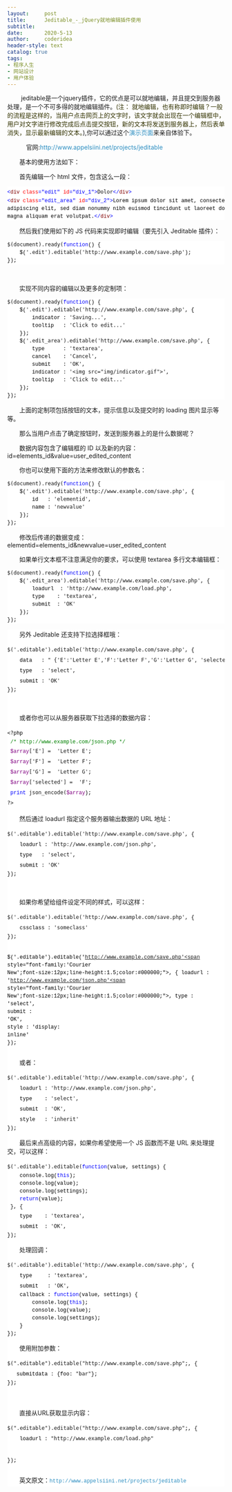 ```yaml
---
layout:     post
title:      Jeditable_-_jQuery就地编辑插件使用
subtitle:   
date:       2020-5-13
author:     coderidea
header-style: text
catalog: true
tags:
- 程序人生
- 网站设计
- 用户体验
--- 
```

<p><span style="font-family:'Helvetica Neue', Helvetica, Arial, sans-serif;font-size:13px;line-height:19px;">
</span></p><p style="margin-left:auto;text-indent:2em;"> jeditable是一个jquery插件，它的优点是可以就地编辑，并且提交到服务器处理，是一个不可多得的就地编辑插件。<span style="color:#333300;">(注： 就地编辑，也有称即时编辑？一般的流程是这样的，当用户点击网页上的文字时，该文字就会出现在一个编辑框中，用户对文字进行修改完成后点击提交按钮，新的文本将发送到服务器上，然后表单消失，显示最新编辑的文本。</span>),你可以通过这个<a style="color:#2b8dc0;font-weight:inherit;line-height:inherit;text-decoration:none;" href="http://www.appelsiini.net/projects/jeditable/default.html">演示页面</a>来亲自体验下。</p>
<p style="margin-left:auto;text-indent:2em;">    官网:<a style="color:#2b8dc0;font-weight:inherit;line-height:inherit;text-decoration:none;" href="http://www.appelsiini.net/projects/jeditable">http://www.appelsiini.net/projects/jeditable</a></p>
<p style="margin-left:auto;text-indent:2em;">基本的使用方法如下：</p>
<p style="margin-left:auto;text-indent:2em;">首先编辑一个 html 文件，包含这么一段：</p>
<div id="highlighter_930412" class="syntaxhighlighter" style="margin-left:0px;font-size:1em;background-color:#ffffff;">
<div class="cnblogs_code" style="font-family:'Courier New', Consolas, 'Bitstream Vera Sans Mono', Courier, monospace;font-size:12px;background-image:none;line-height:2em;text-align:left;vertical-align:baseline;font-weight:normal;font-style:normal;border:0px solid #cccccc;">
<pre><span style="font-family:'Courier New';font-size:12px;line-height:1.5;color:#0000ff;">&lt;</span><span style="font-family:'Courier New';font-size:12px;line-height:1.5;color:#800000;">div </span><span style="font-family:'Courier New';font-size:12px;line-height:1.5;color:#ff0000;">class</span><span style="font-family:'Courier New';font-size:12px;line-height:1.5;color:#0000ff;">="edit"</span><span style="font-family:'Courier New';font-size:12px;line-height:1.5;color:#ff0000;"> id</span><span style="font-family:'Courier New';font-size:12px;line-height:1.5;color:#0000ff;">="div_1"</span><span style="font-family:'Courier New';font-size:12px;line-height:1.5;color:#0000ff;">&gt;</span>Dolor<span style="font-family:'Courier New';font-size:12px;line-height:1.5;color:#0000ff;">&lt;/</span><span style="font-family:'Courier New';font-size:12px;line-height:1.5;color:#800000;">div</span><span style="font-family:'Courier New';font-size:12px;line-height:1.5;color:#0000ff;">&gt;</span>
<span style="font-family:'Courier New';font-size:12px;line-height:1.5;color:#0000ff;">&lt;</span><span style="font-family:'Courier New';font-size:12px;line-height:1.5;color:#800000;">div </span><span style="font-family:'Courier New';font-size:12px;line-height:1.5;color:#ff0000;">class</span><span style="font-family:'Courier New';font-size:12px;line-height:1.5;color:#0000ff;">="edit_area"</span><span style="font-family:'Courier New';font-size:12px;line-height:1.5;color:#ff0000;"> id</span><span style="font-family:'Courier New';font-size:12px;line-height:1.5;color:#0000ff;">="div_2"</span><span style="font-family:'Courier New';font-size:12px;line-height:1.5;color:#0000ff;">&gt;</span><span style="font-family:'Courier New';font-size:12px;line-height:1.5;color:#000000;">Lorem ipsum dolor sit amet, consectetuer 
adipiscing elit, sed diam nonummy nibh euismod tincidunt ut laoreet dolore 
magna aliquam erat volutpat.</span><span style="font-family:'Courier New';font-size:12px;line-height:1.5;color:#0000ff;">&lt;/</span><span style="font-family:'Courier New';font-size:12px;line-height:1.5;color:#800000;">div</span><span style="font-family:'Courier New';font-size:12px;line-height:1.5;color:#0000ff;">&gt;</span></pre>
</div>
</div>
<p style="margin-left:auto;text-indent:2em;">然后我们使用如下的 JS 代码来实现即时编辑（要先引入 Jeditable 插件）：</p>
<div class="cnblogs_code" style="margin-left:0px;background-color:#FFFFFF;font-family:'Courier New';font-size:12px;border:0px solid #cccccc;">
<pre>$(document).ready(<span style="font-family:'Courier New';font-size:12px;line-height:1.5;color:#0000ff;">function</span><span style="font-family:'Courier New';font-size:12px;line-height:1.5;color:#000000;">() {
    $(</span>'.edit').editable('http://www.example.com/save.php'<span style="font-family:'Courier New';font-size:12px;line-height:1.5;color:#000000;">);
});</span></pre>
</div>
<p style="margin-left:auto;text-indent:2em;"> </p>
<p style="margin-left:auto;text-indent:2em;">实现不同内容的编辑以及更多的定制项：</p>
<div class="cnblogs_code" style="margin-left:0px;background-color:#FFFFFF;font-family:'Courier New';font-size:12px;border:0px solid #cccccc;">
<div class="cnblogs_code_toolbar"><span class="cnblogs_code_copy" style="font-family:'Courier New';font-size:12px;line-height:1.5;"><a style="color:#2b8dc0;font-weight:inherit;line-height:inherit;text-decoration:none;background-color:#f5f5f5;" title="复制代码" href="http://www.cnblogs.com/xiaoyao2011/archive/2012/04/28/jeditable.html"></a></span></div>
<pre>$(document).ready(<span style="font-family:'Courier New';font-size:12px;line-height:1.5;color:#0000ff;">function</span><span style="font-family:'Courier New';font-size:12px;line-height:1.5;color:#000000;">() {
    $(</span>'.edit').editable('http://www.example.com/save.php'<span style="font-family:'Courier New';font-size:12px;line-height:1.5;color:#000000;">, {
        indicator : </span>'Saving...'<span style="font-family:'Courier New';font-size:12px;line-height:1.5;color:#000000;">,
        tooltip   : </span>'Click to edit...'<span style="font-family:'Courier New';font-size:12px;line-height:1.5;color:#000000;">
    });
    $(</span>'.edit_area').editable('http://www.example.com/save.php'<span style="font-family:'Courier New';font-size:12px;line-height:1.5;color:#000000;">, { 
        type      : </span>'textarea'<span style="font-family:'Courier New';font-size:12px;line-height:1.5;color:#000000;">,
        cancel    : </span>'Cancel'<span style="font-family:'Courier New';font-size:12px;line-height:1.5;color:#000000;">,
        submit    : </span>'OK'<span style="font-family:'Courier New';font-size:12px;line-height:1.5;color:#000000;">,
        indicator : </span>'&lt;img src="img/indicator.gif"&gt;'<span style="font-family:'Courier New';font-size:12px;line-height:1.5;color:#000000;">,
        tooltip   : </span>'Click to edit...'<span style="font-family:'Courier New';font-size:12px;line-height:1.5;color:#000000;">
    });
});</span></pre>
<div class="cnblogs_code_toolbar"><span class="cnblogs_code_copy" style="font-family:'Courier New';font-size:12px;line-height:1.5;"><a style="color:#2b8dc0;font-weight:inherit;line-height:inherit;text-decoration:none;background-color:#f5f5f5;" title="复制代码" href="http://www.cnblogs.com/xiaoyao2011/archive/2012/04/28/jeditable.html"></a></span></div>
</div>
<p style="margin-left:auto;text-indent:2em;">上面的定制项包括按钮的文本，提示信息以及提交时的 loading 图片显示等等。</p>
<p style="margin-left:auto;text-indent:2em;">那么当用户点击了确定按钮时，发送到服务器上的是什么数据呢？</p>
<p style="margin-left:auto;text-indent:2em;">数据内容包含了编辑框的 ID 以及新的内容：id=elements_id&amp;value=user_edited_content</p>
<p style="margin-left:auto;text-indent:2em;">你也可以使用下面的方法来修改默认的参数名：</p>
<div class="cnblogs_code" style="margin-left:0px;background-color:#FFFFFF;font-family:'Courier New';font-size:12px;border:0px solid #cccccc;">
<pre>$(document).ready(<span style="font-family:'Courier New';font-size:12px;line-height:1.5;color:#0000ff;">function</span><span style="font-family:'Courier New';font-size:12px;line-height:1.5;color:#000000;">() {
    $(</span>'.edit').editable('http://www.example.com/save.php'<span style="font-family:'Courier New';font-size:12px;line-height:1.5;color:#000000;">, { 
        id   : </span>'elementid'<span style="font-family:'Courier New';font-size:12px;line-height:1.5;color:#000000;">,
        name : </span>'newvalue'<span style="font-family:'Courier New';font-size:12px;line-height:1.5;color:#000000;">
    });
});</span></pre>
</div>
<p style="margin-left:auto;text-indent:2em;">修改后传递的数据变成：elementid=elements_id&amp;newvalue=user_edited_content</p>
<p style="margin-left:auto;text-indent:2em;">如果单行文本框不注意满足你的要求，可以使用 textarea 多行文本编辑框：　</p>
<div class="cnblogs_code" style="margin-left:0px;background-color:#FFFFFF;font-family:'Courier New';font-size:12px;border:0px solid #cccccc;">
<div class="cnblogs_code_toolbar"><span class="cnblogs_code_copy" style="font-family:'Courier New';font-size:12px;line-height:1.5;"><a style="color:#2b8dc0;font-weight:inherit;line-height:inherit;text-decoration:none;background-color:#f5f5f5;" title="复制代码" href="http://www.cnblogs.com/xiaoyao2011/archive/2012/04/28/jeditable.html"></a></span></div>
<pre>$(document).ready(<span style="font-family:'Courier New';font-size:12px;line-height:1.5;color:#0000ff;">function</span><span style="font-family:'Courier New';font-size:12px;line-height:1.5;color:#000000;">() {
    $(</span>'.edit_area').editable('http://www.example.com/save.php'<span style="font-family:'Courier New';font-size:12px;line-height:1.5;color:#000000;">, { 
        loadurl  : </span>'http://www.example.com/load.php'<span style="font-family:'Courier New';font-size:12px;line-height:1.5;color:#000000;">,
        type    : </span>'textarea'<span style="font-family:'Courier New';font-size:12px;line-height:1.5;color:#000000;">,
        submit  : </span>'OK'<span style="font-family:'Courier New';font-size:12px;line-height:1.5;color:#000000;">
    });
});</span></pre>
<div class="cnblogs_code_toolbar"><span class="cnblogs_code_copy" style="font-family:'Courier New';font-size:12px;line-height:1.5;"><a style="color:#2b8dc0;font-weight:inherit;line-height:inherit;text-decoration:none;background-color:#f5f5f5;" title="复制代码" href="http://www.cnblogs.com/xiaoyao2011/archive/2012/04/28/jeditable.html"></a></span></div>
</div>
<div id="highlighter_552441" class="syntaxhighlighter" style="margin-left:0px;font-size:1em;background-color:#ffffff;">
<p style="margin-left:auto;text-indent:2em;">另外 Jeditable 还支持下拉选择框哦：</p>
<div class="cnblogs_code" style="font-family:'Courier New', Consolas, 'Bitstream Vera Sans Mono', Courier, monospace;font-size:12px;background-image:none;line-height:2em;text-align:left;vertical-align:baseline;font-weight:normal;font-style:normal;border:0px solid #cccccc;">
<pre>$('.editable').editable('http://www.example.com/save.php'<span style="font-family:'Courier New';font-size:12px;line-height:1.5;color:#000000;">, { 
    data   : </span>" {'E':'Letter E','F':'Letter F','G':'Letter G', 'selected':'F'}"<span style="font-family:'Courier New';font-size:12px;line-height:1.5;color:#000000;">,
    type   : </span>'select'<span style="font-family:'Courier New';font-size:12px;line-height:1.5;color:#000000;">,
    submit : </span>'OK'<span style="font-family:'Courier New';font-size:12px;line-height:1.5;color:#000000;">
});</span></pre>
</div>
<p style="margin-left:auto;text-indent:2em;"> </p>
<p style="margin-left:auto;text-indent:2em;">或者你也可以从服务器获取下拉选择的数据内容：</p>
<div class="cnblogs_code" style="font-family:'Courier New', Consolas, 'Bitstream Vera Sans Mono', Courier, monospace;font-size:12px;background-image:none;line-height:2em;text-align:left;vertical-align:baseline;font-weight:normal;font-style:normal;border:0px solid #cccccc;">
<div class="cnblogs_code_toolbar" style="background-image:none;line-height:2em;text-align:left;vertical-align:baseline;font-family:'Courier New', Consolas, 'Bitstream Vera Sans Mono', Courier, monospace;font-weight:normal;font-style:normal;font-size:12px;"><span class="cnblogs_code_copy" style="font-family:'Courier New';font-size:12px;line-height:1.5;"><a style="color:#2b8dc0;font-weight:normal;line-height:2em;text-decoration:none;background-image:none;background-color:#f5f5f5;text-align:left;vertical-align:baseline;font-family:'Courier New', Consolas, 'Bitstream Vera Sans Mono', Courier, monospace;font-style:normal;font-size:12px;" title="复制代码" href="http://www.cnblogs.com/xiaoyao2011/archive/2012/04/28/jeditable.html"></a></span></div>
<pre>&lt;?<span style="font-family:'Courier New';font-size:12px;line-height:1.5;color:#000000;">php
 </span><span style="font-family:'Courier New';font-size:12px;line-height:1.5;color:#008000;">/*</span><span style="font-family:'Courier New';font-size:12px;line-height:1.5;color:#008000;"> http://www.example.com/json.php </span><span style="font-family:'Courier New';font-size:12px;line-height:1.5;color:#008000;">*/</span>
 <span style="font-family:'Courier New';font-size:12px;line-height:1.5;color:#800080;">$array</span>['E'] =  'Letter E'<span style="font-family:'Courier New';font-size:12px;line-height:1.5;color:#000000;">; 
 </span><span style="font-family:'Courier New';font-size:12px;line-height:1.5;color:#800080;">$array</span>['F'] =  'Letter F'<span style="font-family:'Courier New';font-size:12px;line-height:1.5;color:#000000;">; 
 </span><span style="font-family:'Courier New';font-size:12px;line-height:1.5;color:#800080;">$array</span>['G'] =  'Letter G'<span style="font-family:'Courier New';font-size:12px;line-height:1.5;color:#000000;">; 
 </span><span style="font-family:'Courier New';font-size:12px;line-height:1.5;color:#800080;">$array</span>['selected'] =  'F'<span style="font-family:'Courier New';font-size:12px;line-height:1.5;color:#000000;">;
 </span><span style="font-family:'Courier New';font-size:12px;line-height:1.5;color:#0000ff;">print</span> json_encode(<span style="font-family:'Courier New';font-size:12px;line-height:1.5;color:#800080;">$array</span><span style="font-family:'Courier New';font-size:12px;line-height:1.5;color:#000000;">);
</span>?&gt;</pre>
<div class="cnblogs_code_toolbar" style="background-image:none;line-height:2em;text-align:left;vertical-align:baseline;font-family:'Courier New', Consolas, 'Bitstream Vera Sans Mono', Courier, monospace;font-weight:normal;font-style:normal;font-size:12px;"><span class="cnblogs_code_copy" style="font-family:'Courier New';font-size:12px;line-height:1.5;"><a style="color:#2b8dc0;font-weight:normal;line-height:2em;text-decoration:none;background-image:none;background-color:#f5f5f5;text-align:left;vertical-align:baseline;font-family:'Courier New', Consolas, 'Bitstream Vera Sans Mono', Courier, monospace;font-style:normal;font-size:12px;" title="复制代码" href="http://www.cnblogs.com/xiaoyao2011/archive/2012/04/28/jeditable.html"></a></span></div>
</div>
<p style="margin-left:auto;text-indent:2em;">然后通过 loadurl 指定这个服务器输出数据的 URL 地址：</p>
<div class="cnblogs_code" style="font-family:'Courier New', Consolas, 'Bitstream Vera Sans Mono', Courier, monospace;font-size:12px;background-image:none;line-height:2em;text-align:left;vertical-align:baseline;font-weight:normal;font-style:normal;border:0px solid #cccccc;">
<pre>$('.editable').editable('http://www.example.com/save.php'<span style="font-family:'Courier New';font-size:12px;line-height:1.5;color:#000000;">, { 
    loadurl : </span>'http://www.example.com/json.php'<span style="font-family:'Courier New';font-size:12px;line-height:1.5;color:#000000;">,
    type   : </span>'select'<span style="font-family:'Courier New';font-size:12px;line-height:1.5;color:#000000;">,
    submit : </span>'OK'<span style="font-family:'Courier New';font-size:12px;line-height:1.5;color:#000000;">
});</span></pre>
</div>
<p style="margin-left:auto;text-indent:2em;"> </p>
<p style="margin-left:auto;text-indent:2em;">如果你希望给组件设定不同的样式，可以这样：</p>
<div class="cnblogs_code" style="font-family:'Courier New', Consolas, 'Bitstream Vera Sans Mono', Courier, monospace;font-size:12px;background-image:none;line-height:2em;text-align:left;vertical-align:baseline;font-weight:normal;font-style:normal;border:0px solid #cccccc;">
<div class="cnblogs_code_toolbar" style="background-image:none;line-height:2em;text-align:left;vertical-align:baseline;font-family:'Courier New', Consolas, 'Bitstream Vera Sans Mono', Courier, monospace;font-weight:normal;font-style:normal;font-size:12px;"><span class="cnblogs_code_copy" style="font-family:'Courier New';font-size:12px;line-height:1.5;"><a style="color:#2b8dc0;font-weight:normal;line-height:2em;text-decoration:none;background-image:none;background-color:#f5f5f5;text-align:left;vertical-align:baseline;font-family:'Courier New', Consolas, 'Bitstream Vera Sans Mono', Courier, monospace;font-style:normal;font-size:12px;" title="复制代码" href="http://www.cnblogs.com/xiaoyao2011/archive/2012/04/28/jeditable.html"></a></span></div>
<pre>$('.editable').editable('http://www.example.com/save.php'<span style="font-family:'Courier New';font-size:12px;line-height:1.5;color:#000000;">, { 
    cssclass : </span>'someclass'<span style="font-family:'Courier New';font-size:12px;line-height:1.5;color:#000000;">
});

$(</span>'.editable').editable('http://www.example.com/save.php'<span style="font-family:'Courier New';font-size:12px;line-height:1.5;color:#000000;">, { 
    loadurl : </span>'http://www.example.com/json.php'<span style="font-family:'Courier New';font-size:12px;line-height:1.5;color:#000000;">,
    type    : </span>'select'<span style="font-family:'Courier New';font-size:12px;line-height:1.5;color:#000000;">,
    submit  : </span>'OK'<span style="font-family:'Courier New';font-size:12px;line-height:1.5;color:#000000;">,
    style   : </span>'display: inline'<span style="font-family:'Courier New';font-size:12px;line-height:1.5;color:#000000;">
});　　</span></pre>
<div class="cnblogs_code_toolbar" style="background-image:none;line-height:2em;text-align:left;vertical-align:baseline;font-family:'Courier New', Consolas, 'Bitstream Vera Sans Mono', Courier, monospace;font-weight:normal;font-style:normal;font-size:12px;"><span class="cnblogs_code_copy" style="font-family:'Courier New';font-size:12px;line-height:1.5;"><a style="color:#2b8dc0;font-weight:normal;line-height:2em;text-decoration:none;background-image:none;background-color:#f5f5f5;text-align:left;vertical-align:baseline;font-family:'Courier New', Consolas, 'Bitstream Vera Sans Mono', Courier, monospace;font-style:normal;font-size:12px;" title="复制代码" href="http://www.cnblogs.com/xiaoyao2011/archive/2012/04/28/jeditable.html"></a></span></div>
</div>
<p style="margin-left:auto;text-indent:2em;">或者：</p>
<div class="cnblogs_code" style="font-family:'Courier New', Consolas, 'Bitstream Vera Sans Mono', Courier, monospace;font-size:12px;background-image:none;line-height:2em;text-align:left;vertical-align:baseline;font-weight:normal;font-style:normal;border:0px solid #cccccc;">
<pre>$('.editable').editable('http://www.example.com/save.php'<span style="font-family:'Courier New';font-size:12px;line-height:1.5;color:#000000;">, { 
    loadurl : </span>'http://www.example.com/json.php'<span style="font-family:'Courier New';font-size:12px;line-height:1.5;color:#000000;">,
    type    : </span>'select'<span style="font-family:'Courier New';font-size:12px;line-height:1.5;color:#000000;">,
    submit  : </span>'OK'<span style="font-family:'Courier New';font-size:12px;line-height:1.5;color:#000000;">,
    style   : </span>'inherit'<span style="font-family:'Courier New';font-size:12px;line-height:1.5;color:#000000;">
});</span></pre>
</div>
<p style="margin-left:auto;text-indent:2em;">最后来点高级的内容，如果你希望使用一个 JS 函数而不是 URL 来处理提交，可以这样：</p>
<div class="cnblogs_code" style="font-family:'Courier New', Consolas, 'Bitstream Vera Sans Mono', Courier, monospace;font-size:12px;background-image:none;line-height:2em;text-align:left;vertical-align:baseline;font-weight:normal;font-style:normal;border:0px solid #cccccc;">
<div class="cnblogs_code_toolbar" style="background-image:none;line-height:2em;text-align:left;vertical-align:baseline;font-family:'Courier New', Consolas, 'Bitstream Vera Sans Mono', Courier, monospace;font-weight:normal;font-style:normal;font-size:12px;"><span class="cnblogs_code_copy" style="font-family:'Courier New';font-size:12px;line-height:1.5;"><a style="color:#2b8dc0;font-weight:normal;line-height:2em;text-decoration:none;background-image:none;background-color:#f5f5f5;text-align:left;vertical-align:baseline;font-family:'Courier New', Consolas, 'Bitstream Vera Sans Mono', Courier, monospace;font-style:normal;font-size:12px;" title="复制代码" href="http://www.cnblogs.com/xiaoyao2011/archive/2012/04/28/jeditable.html"></a></span></div>
<pre>$('.editable').editable(<span style="font-family:'Courier New';font-size:12px;line-height:1.5;color:#0000ff;">function</span><span style="font-family:'Courier New';font-size:12px;line-height:1.5;color:#000000;">(value, settings) { 
    console.log(</span><span style="font-family:'Courier New';font-size:12px;line-height:1.5;color:#0000ff;">this</span><span style="font-family:'Courier New';font-size:12px;line-height:1.5;color:#000000;">);
    console.log(value);
    console.log(settings);
    </span><span style="font-family:'Courier New';font-size:12px;line-height:1.5;color:#0000ff;">return</span><span style="font-family:'Courier New';font-size:12px;line-height:1.5;color:#000000;">(value);
 }, { 
    type    : </span>'textarea'<span style="font-family:'Courier New';font-size:12px;line-height:1.5;color:#000000;">,
    submit  : </span>'OK'<span style="font-family:'Courier New';font-size:12px;line-height:1.5;color:#000000;">,
});</span></pre>
<div class="cnblogs_code_toolbar" style="background-image:none;line-height:2em;text-align:left;vertical-align:baseline;font-family:'Courier New', Consolas, 'Bitstream Vera Sans Mono', Courier, monospace;font-weight:normal;font-style:normal;font-size:12px;"><span class="cnblogs_code_copy" style="font-family:'Courier New';font-size:12px;line-height:1.5;"><a style="color:#2b8dc0;font-weight:normal;line-height:2em;text-decoration:none;background-image:none;background-color:#f5f5f5;text-align:left;vertical-align:baseline;font-family:'Courier New', Consolas, 'Bitstream Vera Sans Mono', Courier, monospace;font-style:normal;font-size:12px;" title="复制代码" href="http://www.cnblogs.com/xiaoyao2011/archive/2012/04/28/jeditable.html"></a></span></div>
</div>
<p style="margin-left:auto;text-indent:2em;">处理回调：　</p>
<div class="cnblogs_code" style="font-family:'Courier New', Consolas, 'Bitstream Vera Sans Mono', Courier, monospace;font-size:12px;background-image:none;line-height:2em;text-align:left;vertical-align:baseline;font-weight:normal;font-style:normal;border:0px solid #cccccc;">
<div class="cnblogs_code_toolbar" style="background-image:none;line-height:2em;text-align:left;vertical-align:baseline;font-family:'Courier New', Consolas, 'Bitstream Vera Sans Mono', Courier, monospace;font-weight:normal;font-style:normal;font-size:12px;"><span class="cnblogs_code_copy" style="font-family:'Courier New';font-size:12px;line-height:1.5;"><a style="color:#2b8dc0;font-weight:normal;line-height:2em;text-decoration:none;background-image:none;background-color:#f5f5f5;text-align:left;vertical-align:baseline;font-family:'Courier New', Consolas, 'Bitstream Vera Sans Mono', Courier, monospace;font-style:normal;font-size:12px;" title="复制代码" href="http://www.cnblogs.com/xiaoyao2011/archive/2012/04/28/jeditable.html"></a></span></div>
<pre>$('.editable').editable('http://www.example.com/save.php'<span style="font-family:'Courier New';font-size:12px;line-height:1.5;color:#000000;">, { 
    type     : </span>'textarea'<span style="font-family:'Courier New';font-size:12px;line-height:1.5;color:#000000;">,
    submit   : </span>'OK'<span style="font-family:'Courier New';font-size:12px;line-height:1.5;color:#000000;">,
    callback : </span><span style="font-family:'Courier New';font-size:12px;line-height:1.5;color:#0000ff;">function</span><span style="font-family:'Courier New';font-size:12px;line-height:1.5;color:#000000;">(value, settings) {
        console.log(</span><span style="font-family:'Courier New';font-size:12px;line-height:1.5;color:#0000ff;">this</span><span style="font-family:'Courier New';font-size:12px;line-height:1.5;color:#000000;">);
        console.log(value);
        console.log(settings);
    }
});</span></pre>
<div class="cnblogs_code_toolbar" style="background-image:none;line-height:2em;text-align:left;vertical-align:baseline;font-family:'Courier New', Consolas, 'Bitstream Vera Sans Mono', Courier, monospace;font-weight:normal;font-style:normal;font-size:12px;"><span class="cnblogs_code_copy" style="font-family:'Courier New';font-size:12px;line-height:1.5;"><a style="color:#2b8dc0;font-weight:normal;line-height:2em;text-decoration:none;background-image:none;background-color:#f5f5f5;text-align:left;vertical-align:baseline;font-family:'Courier New', Consolas, 'Bitstream Vera Sans Mono', Courier, monospace;font-style:normal;font-size:12px;" title="复制代码" href="http://www.cnblogs.com/xiaoyao2011/archive/2012/04/28/jeditable.html"></a></span></div>
</div>
<p style="margin-left:auto;text-indent:2em;">使用附加参数：</p>
<div class="cnblogs_code" style="font-family:'Courier New', Consolas, 'Bitstream Vera Sans Mono', Courier, monospace;font-size:12px;background-image:none;line-height:2em;text-align:left;vertical-align:baseline;font-weight:normal;font-style:normal;border:0px solid #cccccc;">
<pre>$(".editable").editable("http://www.example.com/save.php"<span style="font-family:'Courier New';font-size:12px;line-height:1.5;color:#000000;">;, {
   submitdata : {foo: </span>"bar"<span style="font-family:'Courier New';font-size:12px;line-height:1.5;color:#000000;">};
});</span></pre>
</div>
<div id="highlighter_561480" class="syntaxhighlighter" style="font-size:12px;background-image:none;line-height:2em;text-align:left;vertical-align:baseline;font-family:'Courier New', Consolas, 'Bitstream Vera Sans Mono', Courier, monospace;font-weight:normal;font-style:normal;"> </div>
<p style="margin-left:auto;text-indent:2em;">直接从URL获取显示内容：</p>
<div class="cnblogs_code" style="font-family:'Courier New', Consolas, 'Bitstream Vera Sans Mono', Courier, monospace;font-size:12px;background-image:none;line-height:2em;text-align:left;vertical-align:baseline;font-weight:normal;font-style:normal;border:0px solid #cccccc;">
<pre>$(".editable").editable("http://www.example.com/save.php"<span style="font-family:'Courier New';font-size:12px;line-height:1.5;color:#000000;">;, {
    loadurl : </span>"http://www.example.com/load.php"<span style="font-family:'Courier New';font-size:12px;line-height:1.5;color:#000000;">

});</span></pre>
</div>
<p style="margin-left:auto;text-indent:2em;">英文原文：<a style="color:#2b8dc0;font-weight:normal;line-height:2em;text-decoration:none;background-image:none;text-align:left;vertical-align:baseline;font-family:'Courier New', Consolas, 'Bitstream Vera Sans Mono', Courier, monospace;font-style:normal;font-size:12px;" href="http://www.appelsiini.net/projects/jeditable">http://www.appelsiini.net/projects/jeditable</a></p>
</div>
